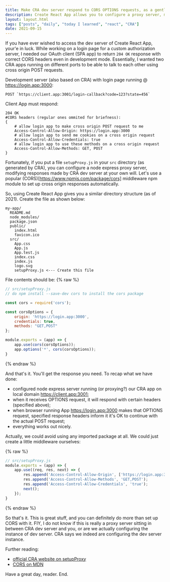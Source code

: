 ```yaml
---
title: Make CRA dev server respond to CORS OPTIONS requests, as a gentleman should
description: Create React App allows you to configure a proxy server, modifying responses it makes. This can be useful for a lot of things, we'll use it to set up cross origin communication between two CRA apps running on same machine, different local domains. 
layout: layout.html
tags: ["posts", "daily", "today I learned", "react", "CRA"]
date: 2021-09-15
---
```


If you have ever wished to access the dev server of Create React App, your'e in luck. While working on a login page for a custom authorization server, I needed our OAuth client (SPA app) to return `204 OK` response with correct CORS headers even in development mode. Essentially, I wanted two CRA apps running on different ports to be able to talk to each other using cross origin POST requests. 

Development server (also based on CRA) with login page running @ https://login.app:3000:
```text
POST `https://client.app:3001/login-callback?code=123?state=456`
```

Client App must respond:
```text
204 OK
#CORS headers (regular ones ommited for briefness): 
{
    # allow login app to make cross origin POST request to me
    Access-Control-Allow-Origin: https://login.app:3000 
    # allow login app to send me cookies on a cross origin request
    Access-Control-Allow-Credentials: true 
    # allow login app to use these methods on a cross origin request
    Access-Control-Allow-Methods: GET, POST
}

```

Fortunately, if you put a file `setupProxy.js` in your `src` directory (as generated by CRA), you can configure a node express proxy server, modifying responses made by CRA dev server at your own will. Let's use a popular (CORS)[https://www.npmjs.com/package/cors] middleware npm module to set up cross origin responses automatically. 

So, using Create React App gives you a similar directory structure (as of 2021). Create the file as shown below:
```text/14
my-app/
  README.md
  node_modules/
  package.json
  public/
    index.html
    favicon.ico
  src/
    App.css
    App.js
    App.test.js
    index.css
    index.js
    logo.svg
    setupProxy.js <--- Create this file
```

File contents should be:
{% raw %}
```js
// src/setupProxy.js
// do npm install --save-dev cors to install the cors package

const cors = require('cors');

const corsOptions = {
	origin: 'https://login.app:3000',
	credentials: true,
    methods: "GET,POST"
};

module.exports = (app) => {
    app.use(cors(corsOptions));
	app.options('*', cors(corsOptions));
}

```
{% endraw %}

And that's it. You'll get the response you need. To recap what we have done:

- configured node express server running (or proxying?) our CRA app on local domain https://client.app:3001;
- when it receives OPTIONS request, it will respond with certain headers (specified above);
- when browser running App https://login.app:3000 makes that OPTIONS request, specified response headers inform it it's OK to continue with the actual POST request;
- everything works out nicely.

Actually, we could avoid using any imported package at all. We could just create a little middleware ourselves:

{% raw %}
```js
// src/setupProxy.js
module.exports = (app) => {
    app.use((req, res, next) => {
        res.append('Access-Control-Allow-Origin', ['https://login.app:3000']);
        res.append('Access-Control-Allow-Methods', 'GET,POST');
        res.append('Access-Control-Allow-Credentials', 'true');
        next();
    });
}
```
{% endraw %}

So that's it. This is great stuff, and you can definitely do more than set up CORS with it. FIY, I do not know if this is really a proxy server sitting in between CRA dev server and you, or are we actually configuring the instance of dev server. CRA says we indeed are configuring the dev server instance.

Further reading:
- [official CRA website on setupProxy](https://create-react-app.dev/docs/proxying-api-requests-in-development/)
- [CORS on MDN](https://developer.mozilla.org/en-US/docs/Web/HTTP/CORS)

Have a great day, reader. End.  